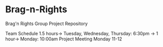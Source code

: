 # Brag-n-Rights
Brag'n Rights Group Project Repository

Team Schedule
1.5 hours-> Tuesday, Wednesday, Thursday: 6:30pm -> 1 hour-> Monday: 10:00am
Project Meeting Monday 11-12